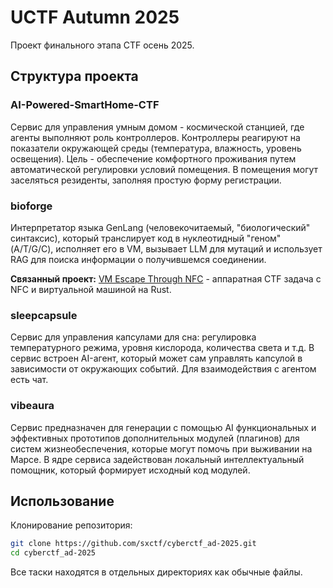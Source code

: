 # UCTF Autumn 2025

Проект финального этапа CTF осень 2025.

## Структура проекта

### AI-Powered-SmartHome-CTF
Сервис для управления умным домом - космической станцией, где агенты выполняют роль контроллеров. Контроллеры реагируют на показатели окружающей среды (температура, влажность, уровень освещения). Цель - обеспечение комфортного проживания путем автоматической регулировки условий помещения. В помещения могут заселяться резиденты, заполняя простую форму регистрации.

### bioforge
Интерпретатор языка GenLang (человекочитаемый, "биологический" синтаксис), который транслирует код в нуклеотидный "геном" (A/T/G/C), исполняет его в VM, вызывает LLM для мутаций и использует RAG для поиска информации о получившемся соединении.

**Связанный проект:** [VM Escape Through NFC](https://github.com/Gilfoyle3301/vm_escape_through_nfs) - аппаратная CTF задача с NFC и виртуальной машиной на Rust.

### sleepcapsule
Сервис для управления капсулами для сна: регулировка температурного режима, уровня кислорода, количества света и т.д. В сервис встроен AI-агент, который может сам управлять капсулой в зависимости от окружающих событий. Для взаимодействия с агентом есть чат.

### vibeaura
Сервис предназначен для генерации с помощью AI функциональных и эффективных прототипов дополнительных модулей (плагинов) для систем жизнеобеспечения, которые могут помочь при выживании на Марсе. В ядре сервиса задействован локальный интеллектуальный помощник, который формирует исходный код модулей.

## Использование

Клонирование репозитория:
```bash
git clone https://github.com/sxctf/cyberctf_ad-2025.git
cd cyberctf_ad-2025
```

Все таски находятся в отдельных директориях как обычные файлы.
